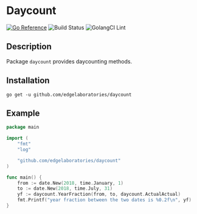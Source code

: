 # Daycount

[![Go Reference](https://pkg.go.dev/badge/github.com/edgelaboratories/daycount.svg)](https://pkg.go.dev/github.com/edgelaboratories/daycount)
![Build Status](https://github.com/edgelaboratories/daycount/workflows/Test/badge.svg)
![GolangCI Lint](https://github.com/edgelaboratories/daycount/workflows/GolangCI/badge.svg)

## Description

Package `daycount` provides daycounting methods.

## Installation

    go get -u github.com/edgelaboratories/daycount

## Example

```go
package main

import (
	"fmt"
	"log"

	"github.com/edgelaboratories/daycount"
)

func main() {
	from := date.New(2018, time.January, 1)
	to := date.New(2018, time.July, 31)
	yf := daycount.YearFraction(from, to, daycount.ActualActual)
	fmt.Printf("year fraction between the two dates is %0.2f\n", yf)
}
```
